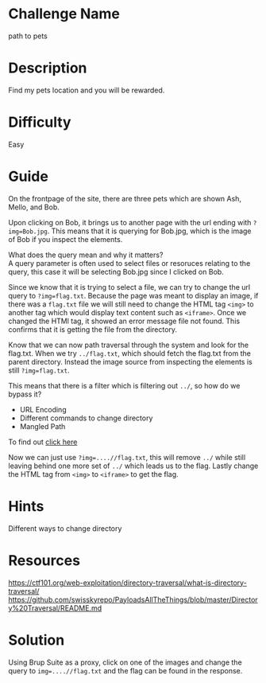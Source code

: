 # Challenge Name
path to pets

# Description
Find my pets location and you will be rewarded.

# Difficulty
Easy

# Guide
On the frontpage of the site, there are three pets which are shown Ash, Mello, and Bob.

Upon clicking on Bob, it brings us to another page with the url ending with `?img=Bob.jpg`. This means that it is querying for Bob.jpg, which is the image of Bob if you inspect the elements.

What does the query mean and why it matters?   
A query parameter is often used to select files or resoruces relating to the query, this case it will be selecting Bob.jpg since I clicked on Bob.

Since we know that it is trying to select a file, we can try to change the url query to `?img=flag.txt`. Because the page was meant to display an image, if there was a `flag.txt` file we will still need to change the HTML tag `<img>` to another tag which would display text content such as `<iframe>`. Once we changed the HTMl tag, it showed an error message file not found. This confirms that it is getting the file from the directory.

Know that we can now path traversal through the system and look for the flag.txt. When we try `../flag.txt`, which should fetch the flag.txt from the parent directory. Instead the image source from inspecting the elements is still `?img=flag.txt`.

This means that there is a filter which is filtering out `../`, so how do we bypass it?   
- URL Encoding
- Different commands to change directory
- Mangled Path

To find out [click here](https://github.com/swisskyrepo/PayloadsAllTheThings/blob/master/Directory%20Traversal/README.md)

Now we can just use `?img=....//flag.txt`, this will remove `../` while still leaving behind one more set of `../` which leads us to the flag. Lastly change the HTML tag from `<img>` to `<iframe>` to get the flag. 

# Hints
Different ways to change directory

# Resources
https://ctf101.org/web-exploitation/directory-traversal/what-is-directory-traversal/   
https://github.com/swisskyrepo/PayloadsAllTheThings/blob/master/Directory%20Traversal/README.md

# Solution
Using Brup Suite as a proxy, click on one of the images and change the query to `img=....//flag.txt` and the flag can be found in the response.
